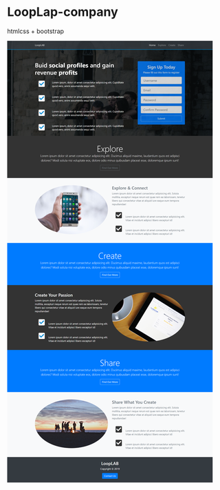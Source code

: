 # LoopLap-company

htmlcss + bootstrap

![alt text](https://github.com/mohexc/LoopLap-company/blob/master/img/%E0%B8%94%E0%B8%B2%E0%B8%A7%E0%B8%99%E0%B9%8C%E0%B9%82%E0%B8%AB%E0%B8%A5%E0%B8%94.png?raw=true)
